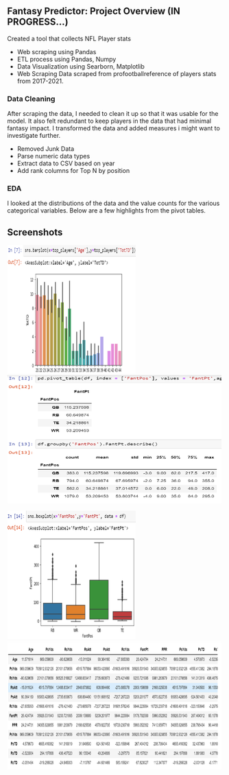 ## Fantasy Predictor: Project Overview (IN PROGRESS...)
Created a tool that collects NFL Player stats
- Web scraping using Pandas
- ETL process using Pandas, Numpy
- Data Visualization using Searborn, Matplotlib
- Web Scraping
Data scraped from profootballreference of players stats from 2017-2021.

### Data Cleaning
After scraping the data, I needed to clean it up so that it was usable for the model. It also felt redundant to keep players in the data that had minimal fantasy impact. I transformed the data and added measures i might want to investigate further.

- Removed Junk Data
- Parse numeric data types
- Extract data to CSV based on year
- Add rank columns for Top N by position
### EDA
I looked at the distributions of the data and the value counts for the various categorical variables. Below are a few highlights from the pivot tables.
## Screenshots

<img src="https://github.com/Joshduncan89/fantasy_football_stats/blob/master/screenshots/Screenshot6.png?raw=true" width="300" height="300">      <img src="https://github.com/Joshduncan89/fantasy_football_stats/blob/master/screenshots/Screenshot7.png?raw=true" width="500" height="300">

<img src="https://github.com/Joshduncan89/fantasy_football_stats/blob/master/screenshots/Screenshot8.png?raw=true" width="300" height="300">      <img src="https://github.com/Joshduncan89/fantasy_football_stats/blob/master/screenshots/Screenshot9.png?raw=true" width="500" height="300">

